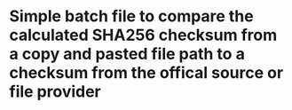 # Simple batch file to compare the calculated SHA256 checksum from a copy and pasted file path to a checksum from the offical source or file provider
